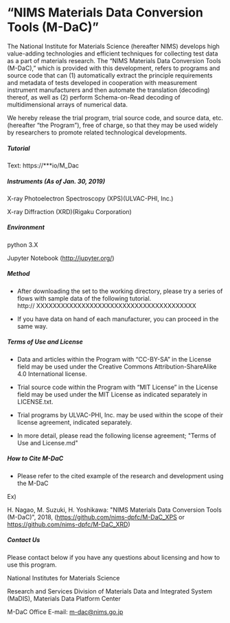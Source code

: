 # “NIMS Materials Data Conversion Tools (M-DaC)”

The National Institute for Materials Science (hereafter NIMS) develops high value-adding technologies and efficient techniques for collecting test data as a part of materials research. The “NIMS Materials Data Conversion Tools (M-DaC),” which is provided with this development, refers to programs and source code that can (1) automatically extract the principle requirements and metadata of tests developed in cooperation with measurement instrument manufacturers and then automate the translation (decoding) thereof, as well as (2) perform Schema-on-Read decoding of multidimensional arrays of numerical data. 

We hereby release the trial program, trial source code, and source data, etc. (hereafter “the Program”), free of charge, so that they may be used widely by researchers to promote related technological developments.

##### Tutorial

Text:
https://***io/M_Dac

##### Instruments (As of Jan. 30, 2019) 

 X-ray Photoelectron Spectroscopy (XPS)(ULVAC-PHI, Inc.)

 X-ray Diffraction (XRD)(Rigaku Corporation)



##### Environment

 python 3.X

 Jupyter Notebook (http://jupyter.org/)



##### Method

* After downloading the set to the working directory, please try a series of flows with sample data of the following tutorial.<br />
 http:// XXXXXXXXXXXXXXXXXXXXXXXXXXXXXXXXXXXXXXX

* If you have data on hand of each manufacturer, you can proceed in the same way.



##### Terms of Use and License

* Data and articles within the Program with “CC-BY-SA” in the License field may be used under the Creative Commons Attribution-ShareAlike 4.0 International license.

* Trial source code within the Program with “MIT License” in the License field may be used under the MIT License as indicated separately in LICENSE.txt. 

* Trial programs by ULVAC-PHI, Inc. may be used within the scope of their license agreement, indicated separately.

* In more detail, please read the following license agreement; "Terms of Use and License.md"



##### How to Cite M-DaC

* Please refer to the cited example of the research and development using the M-DaC

Ex)

H. Nagao, M. Suzuki, H. Yoshikawa: "NIMS Materials Data Conversion Tools (M-DaC)", 2018, (https://github.com/nims-dpfc/M-DaC_XPS   or   https://github.com/nims-dpfc/M-DaC_XRD)



##### Contact Us

Please contact below if you have any questions about licensing and how to use this program.



National Institutes for Materials Science 

  Research and Services Division of Materials Data and Integrated System (MaDIS), Materials Data Platform Center

  M-DaC Office  E-mail: m-dac@nims.go.jp
